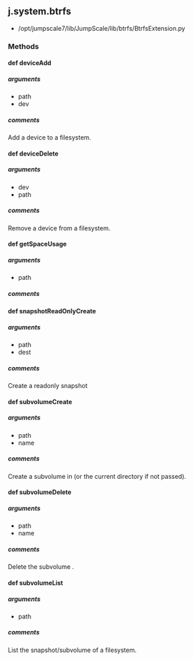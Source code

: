 ## j.system.btrfs

- /opt/jumpscale7/lib/JumpScale/lib/btrfs/BtrfsExtension.py

### Methods

#### def deviceAdd 
##### arguments

- path
- dev

##### comments

Add a device to a filesystem.

#### def deviceDelete 
##### arguments

- dev
- path

##### comments

Remove a device from a filesystem.

#### def getSpaceUsage 
##### arguments

- path

##### comments

#### def snapshotReadOnlyCreate 
##### arguments

- path
- dest

##### comments

Create a readonly snapshot

#### def subvolumeCreate 
##### arguments

- path
- name

##### comments

Create a subvolume in <dest> (or the current directory if not passed).

#### def subvolumeDelete 
##### arguments

- path
- name

##### comments

Delete the subvolume <name>.

#### def subvolumeList 
##### arguments

- path

##### comments

List the snapshot/subvolume of a filesystem.

